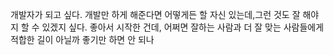 개발자가 되고 싶다.
개발만 하게 해준다면 어떻게든 할 자신 있는데,그런 것도 잘 해야지 할 수 있겠지 싶다.
좋아서 시작한 건데, 어쩌면 잘하는 사람과 더 잘 맞는 사람들에게 적합한 길이 아닐까
좋기만 하면 안 되나
